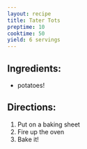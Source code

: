```yaml
---
layout: recipe
title: Tater Tots
preptime: 10
cooktime: 50
yield: 6 servings
---
```

## Ingredients:
- potatoes!

## Directions:
1. Put on a baking sheet
2. Fire up the oven
3. Bake it!